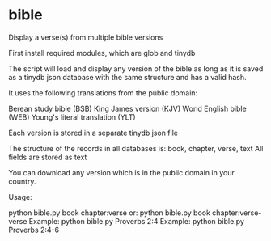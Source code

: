 # bible
Display a verse(s) from multiple bible versions

First install required modules, which are glob and tinydb

The script will load and display any version of the bible as long as it is saved as a tinydb json database with the same structure and has a valid hash.

It uses the following translations from the public domain:

Berean study bible (BSB)
King James version (KJV)
World English bible (WEB)
Young's literal translation (YLT)

Each version is stored in a separate tinydb json file

The structure of the records in all databases is:
    book, chapter, verse, text
All fields are stored as text

You can download any version which is in the public domain in your country.

Usage:

python bible.py book chapter:verse
or: python bible.py book chapter:verse-verse
Example: python bible.py Proverbs 2:4
Example: python bible.py Proverbs 2:4-6

